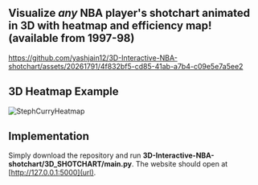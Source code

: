 ## Visualize *any* NBA player's shotchart animated in 3D with heatmap and efficiency map! (available from 1997-98)

https://github.com/yashjain12/3D-Interactive-NBA-shotchart/assets/20261791/4f832bf5-cd85-41ab-a7b4-c09e5e7a5ee2

## 3D Heatmap Example
![StephCurryHeatmap](https://github.com/yashjain12/3D-Interactive-NBA-shotchart/assets/20261791/12a483c2-d8f2-44a7-a23e-f6cf9c985d72)

## Implementation

Simply download the repository and run **3D-Interactive-NBA-shotchart/3D_SHOTCHART/main.py**. The website should open at [http://127.0.0.1:5000](url).
